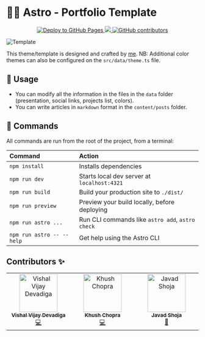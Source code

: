 # 👨‍🚀 Astro - Portfolio Template

<p align="center">
    <a href="https://github.com/MrOlivo/mrolivo.github.io/actions/workflows/github-deploy.yml">
        <img src="https://img.shields.io/github/actions/workflow/status/MrOlivo/mrolivo.github.io/github-deploy.yml?style=for-the-badge&labelColor=363a4f&color=b7bdf8" alt="Deploy to GitHub Pages">
    </a>
    <a href="https://github.com/MrOlivo/mrolivo.github.io/issues">
        <img src="https://img.shields.io/github/issues/MrOlivo/mrolivo.github.io?style=for-the-badge&labelColor=363a4f&color=f5a97f">
    </a>
    <a href="https://github.com/MrOlivo/mrolivo.github.io/contributors">
        <img alt="GitHub contributors" src="https://img.shields.io/github/contributors/MrOlivo/mrolivo.github.io?style=for-the-badge&labelColor=363a4f&color=a6da95">
    </a>
</p>

![Template](https://github.com/MaeWolff/astro-portfolio-template/blob/main/public/opengraph-image.jpg)

This theme/template is designed and crafted by [me](https://www.maxencewolff.com).
NB: Additional color themes can also be configured on the `src/data/theme.ts` file.

## 🥷 Usage

- You can modify all the information in the files in the `data` folder (presentation, social links, projects list, colors).
- You can write articles in `markdown` format in the `content/posts` folder.

## 🧞 Commands

All commands are run from the root of the project, from a terminal:

| Command                   | Action                                           |
| :------------------------ | :----------------------------------------------- |
| `npm install`             | Installs dependencies                            |
| `npm run dev`             | Starts local dev server at `localhost:4321`      |
| `npm run build`           | Build your production site to `./dist/`          |
| `npm run preview`         | Preview your build locally, before deploying     |
| `npm run astro ...`       | Run CLI commands like `astro add`, `astro check` |
| `npm run astro -- --help` | Get help using the Astro CLI                     |

## Contributors ✨

<!-- ALL-CONTRIBUTORS-LIST:START - Do not remove or modify this section -->
<!-- prettier-ignore-start -->
<!-- markdownlint-disable -->
<table>
  <tbody>
    <tr>
      <td align="center" valign="top" width="14.28%"><a href="https://github.com/SterbenVD"><img src="https://avatars.githubusercontent.com/u/90999906?v=4?s=100" width="100px;" alt="Vishal Vijay Devadiga"/><br /><sub><b>Vishal Vijay Devadiga</b></sub></a><br /><a href="https://github.com/MaeWolff/astro-portfolio-template/commits?author=SterbenVD" title="Code">💻</a></td>
      <td align="center" valign="top" width="14.28%"><a href="https://github.com/khushChopra"><img src="https://avatars.githubusercontent.com/u/43996455?v=4?s=100" width="100px;" alt="Khush Chopra"/><br /><sub><b>Khush Chopra</b></sub></a><br /><a href="https://github.com/MaeWolff/astro-portfolio-template/commits?author=khushChopra" title="Code">💻</a></td>
      <td align="center" valign="top" width="14.28%"><a href="http://jbrave.ir"><img src="https://avatars.githubusercontent.com/u/57140027?v=4?s=100" width="100px;" alt="Javad Shoja"/><br /><sub><b>Javad Shoja</b></sub></a><br /><a href="#maintenance-javadshoja" title="Maintenance">🚧</a></td>
    </tr>
  </tbody>
</table>

<!-- markdownlint-restore -->
<!-- prettier-ignore-end -->

<!-- ALL-CONTRIBUTORS-LIST:END -->
<!-- prettier-ignore-start -->
<!-- markdownlint-disable -->

<!-- markdownlint-restore -->
<!-- prettier-ignore-end -->

<!-- ALL-CONTRIBUTORS-LIST:END -->
